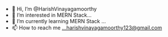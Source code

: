 - 👋 Hi, I’m @HarishVinayagamoorthy
- 👀 I’m interested in  MERN Stack...
- 🌱 I’m currently learning MERN Stack ...
- 📫 How to reach me ...harishvinayagamoorthy123@gmail.com

<!---
HarishVinayagamoorthy/HarishVinayagamoorthy is a ✨ special ✨ repository because its `README.md` (this file) appears on your GitHub profile.
You can click the Preview link to take a look at your changes.
--->
